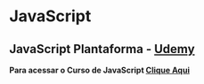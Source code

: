 #  JavaScript


## **JavaScript Plantaforma - [Udemy](https://www.udemy.com/)**

**Para acessar o Curso de JavaScript [ Clique Aqui ](https://www.udemy.com/course/curso-web/)**
